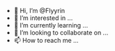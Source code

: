 - 👋 Hi, I’m @Flyyrin
- 👀 I’m interested in ...
- 🌱 I’m currently learning ...
- 💞️ I’m looking to collaborate on ...
- 📫 How to reach me ...

<!---
Flyyrin/Flyyrin is a ✨ special ✨ repository because its `README.md` (this file) appears on your GitHub profile.
You can click the Preview link to take a look at your changes.
--->
